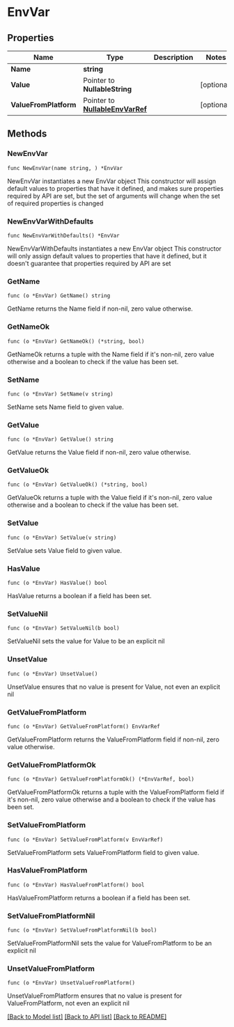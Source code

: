 # EnvVar

## Properties

Name | Type | Description | Notes
------------ | ------------- | ------------- | -------------
**Name** | **string** |  | 
**Value** | Pointer to **NullableString** |  | [optional] 
**ValueFromPlatform** | Pointer to [**NullableEnvVarRef**](EnvVarRef.md) |  | [optional] 

## Methods

### NewEnvVar

`func NewEnvVar(name string, ) *EnvVar`

NewEnvVar instantiates a new EnvVar object
This constructor will assign default values to properties that have it defined,
and makes sure properties required by API are set, but the set of arguments
will change when the set of required properties is changed

### NewEnvVarWithDefaults

`func NewEnvVarWithDefaults() *EnvVar`

NewEnvVarWithDefaults instantiates a new EnvVar object
This constructor will only assign default values to properties that have it defined,
but it doesn't guarantee that properties required by API are set

### GetName

`func (o *EnvVar) GetName() string`

GetName returns the Name field if non-nil, zero value otherwise.

### GetNameOk

`func (o *EnvVar) GetNameOk() (*string, bool)`

GetNameOk returns a tuple with the Name field if it's non-nil, zero value otherwise
and a boolean to check if the value has been set.

### SetName

`func (o *EnvVar) SetName(v string)`

SetName sets Name field to given value.


### GetValue

`func (o *EnvVar) GetValue() string`

GetValue returns the Value field if non-nil, zero value otherwise.

### GetValueOk

`func (o *EnvVar) GetValueOk() (*string, bool)`

GetValueOk returns a tuple with the Value field if it's non-nil, zero value otherwise
and a boolean to check if the value has been set.

### SetValue

`func (o *EnvVar) SetValue(v string)`

SetValue sets Value field to given value.

### HasValue

`func (o *EnvVar) HasValue() bool`

HasValue returns a boolean if a field has been set.

### SetValueNil

`func (o *EnvVar) SetValueNil(b bool)`

 SetValueNil sets the value for Value to be an explicit nil

### UnsetValue
`func (o *EnvVar) UnsetValue()`

UnsetValue ensures that no value is present for Value, not even an explicit nil
### GetValueFromPlatform

`func (o *EnvVar) GetValueFromPlatform() EnvVarRef`

GetValueFromPlatform returns the ValueFromPlatform field if non-nil, zero value otherwise.

### GetValueFromPlatformOk

`func (o *EnvVar) GetValueFromPlatformOk() (*EnvVarRef, bool)`

GetValueFromPlatformOk returns a tuple with the ValueFromPlatform field if it's non-nil, zero value otherwise
and a boolean to check if the value has been set.

### SetValueFromPlatform

`func (o *EnvVar) SetValueFromPlatform(v EnvVarRef)`

SetValueFromPlatform sets ValueFromPlatform field to given value.

### HasValueFromPlatform

`func (o *EnvVar) HasValueFromPlatform() bool`

HasValueFromPlatform returns a boolean if a field has been set.

### SetValueFromPlatformNil

`func (o *EnvVar) SetValueFromPlatformNil(b bool)`

 SetValueFromPlatformNil sets the value for ValueFromPlatform to be an explicit nil

### UnsetValueFromPlatform
`func (o *EnvVar) UnsetValueFromPlatform()`

UnsetValueFromPlatform ensures that no value is present for ValueFromPlatform, not even an explicit nil

[[Back to Model list]](../README.md#documentation-for-models) [[Back to API list]](../README.md#documentation-for-api-endpoints) [[Back to README]](../README.md)


